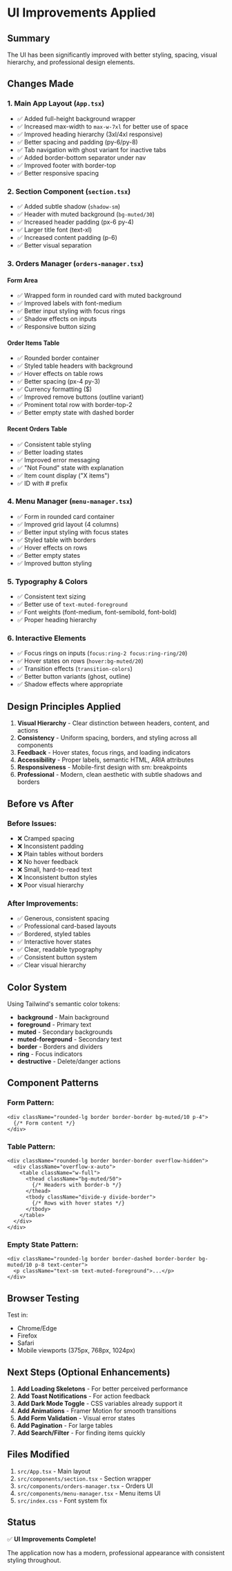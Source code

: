 # UI Improvements Applied

## Summary

The UI has been significantly improved with better styling, spacing, visual hierarchy, and professional design elements.

## Changes Made

### 1. **Main App Layout (`App.tsx`)**
- ✅ Added full-height background wrapper
- ✅ Increased max-width to `max-w-7xl` for better use of space
- ✅ Improved heading hierarchy (3xl/4xl responsive)
- ✅ Better spacing and padding (py-6/py-8)
- ✅ Tab navigation with ghost variant for inactive tabs
- ✅ Added border-bottom separator under nav
- ✅ Improved footer with border-top
- ✅ Better responsive spacing

### 2. **Section Component (`section.tsx`)**
- ✅ Added subtle shadow (`shadow-sm`)
- ✅ Header with muted background (`bg-muted/30`)
- ✅ Increased header padding (px-6 py-4)
- ✅ Larger title font (text-xl)
- ✅ Increased content padding (p-6)
- ✅ Better visual separation

### 3. **Orders Manager (`orders-manager.tsx`)**
#### Form Area
- ✅ Wrapped form in rounded card with muted background
- ✅ Improved labels with font-medium
- ✅ Better input styling with focus rings
- ✅ Shadow effects on inputs
- ✅ Responsive button sizing

#### Order Items Table
- ✅ Rounded border container
- ✅ Styled table headers with background
- ✅ Hover effects on table rows
- ✅ Better spacing (px-4 py-3)
- ✅ Currency formatting ($)
- ✅ Improved remove buttons (outline variant)
- ✅ Prominent total row with border-top-2
- ✅ Better empty state with dashed border

#### Recent Orders Table
- ✅ Consistent table styling
- ✅ Better loading states
- ✅ Improved error messaging
- ✅ "Not Found" state with explanation
- ✅ Item count display ("X items")
- ✅ ID with # prefix

### 4. **Menu Manager (`menu-manager.tsx`)**
- ✅ Form in rounded card container
- ✅ Improved grid layout (4 columns)
- ✅ Better input styling with focus states
- ✅ Styled table with borders
- ✅ Hover effects on rows
- ✅ Better empty states
- ✅ Improved button styling

### 5. **Typography & Colors**
- ✅ Consistent text sizing
- ✅ Better use of `text-muted-foreground`
- ✅ Font weights (font-medium, font-semibold, font-bold)
- ✅ Proper heading hierarchy

### 6. **Interactive Elements**
- ✅ Focus rings on inputs (`focus:ring-2 focus:ring-ring/20`)
- ✅ Hover states on rows (`hover:bg-muted/20`)
- ✅ Transition effects (`transition-colors`)
- ✅ Better button variants (ghost, outline)
- ✅ Shadow effects where appropriate

## Design Principles Applied

1. **Visual Hierarchy** - Clear distinction between headers, content, and actions
2. **Consistency** - Uniform spacing, borders, and styling across all components
3. **Feedback** - Hover states, focus rings, and loading indicators
4. **Accessibility** - Proper labels, semantic HTML, ARIA attributes
5. **Responsiveness** - Mobile-first design with sm: breakpoints
6. **Professional** - Modern, clean aesthetic with subtle shadows and borders

## Before vs After

### Before Issues:
- ❌ Cramped spacing
- ❌ Inconsistent padding
- ❌ Plain tables without borders
- ❌ No hover feedback
- ❌ Small, hard-to-read text
- ❌ Inconsistent button styles
- ❌ Poor visual hierarchy

### After Improvements:
- ✅ Generous, consistent spacing
- ✅ Professional card-based layouts
- ✅ Bordered, styled tables
- ✅ Interactive hover states
- ✅ Clear, readable typography
- ✅ Consistent button system
- ✅ Clear visual hierarchy

## Color System

Using Tailwind's semantic color tokens:
- **background** - Main background
- **foreground** - Primary text
- **muted** - Secondary backgrounds  
- **muted-foreground** - Secondary text
- **border** - Borders and dividers
- **ring** - Focus indicators
- **destructive** - Delete/danger actions

## Component Patterns

### Form Pattern:
```tsx
<div className="rounded-lg border border-border bg-muted/10 p-4">
  {/* Form content */}
</div>
```

### Table Pattern:
```tsx
<div className="rounded-lg border border-border overflow-hidden">
  <div className="overflow-x-auto">
    <table className="w-full">
      <thead className="bg-muted/50">
        {/* Headers with border-b */}
      </thead>
      <tbody className="divide-y divide-border">
        {/* Rows with hover states */}
      </tbody>
    </table>
  </div>
</div>
```

### Empty State Pattern:
```tsx
<div className="rounded-lg border border-dashed border-border bg-muted/10 p-8 text-center">
  <p className="text-sm text-muted-foreground">...</p>
</div>
```

## Browser Testing

Test in:
- Chrome/Edge
- Firefox
- Safari
- Mobile viewports (375px, 768px, 1024px)

## Next Steps (Optional Enhancements)

1. **Add Loading Skeletons** - For better perceived performance
2. **Add Toast Notifications** - For action feedback
3. **Add Dark Mode Toggle** - CSS variables already support it
4. **Add Animations** - Framer Motion for smooth transitions
5. **Add Form Validation** - Visual error states
6. **Add Pagination** - For large tables
7. **Add Search/Filter** - For finding items quickly

## Files Modified

1. `src/App.tsx` - Main layout
2. `src/components/section.tsx` - Section wrapper
3. `src/components/orders-manager.tsx` - Orders UI
4. `src/components/menu-manager.tsx` - Menu items UI
5. `src/index.css` - Font system fix

## Status

✅ **UI Improvements Complete!**

The application now has a modern, professional appearance with consistent styling throughout.
